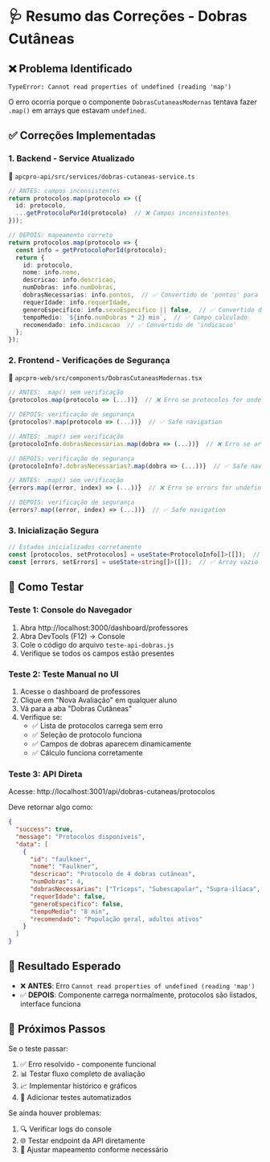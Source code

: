 # 🩺 Resumo das Correções - Dobras Cutâneas

## ❌ Problema Identificado
```
TypeError: Cannot read properties of undefined (reading 'map')
```

O erro ocorria porque o componente `DobrasCutaneasModernas` tentava fazer `.map()` em arrays que estavam `undefined`.

## ✅ Correções Implementadas

### 1. **Backend - Service Atualizado**
📁 `apcpro-api/src/services/dobras-cutaneas-service.ts`

```typescript
// ANTES: campos inconsistentes
return protocolos.map(protocolo => ({
  id: protocolo,
  ...getProtocoloPorId(protocolo)  // ❌ Campos inconsistentes
}));

// DEPOIS: mapeamento correto
return protocolos.map(protocolo => {
  const info = getProtocoloPorId(protocolo);
  return {
    id: protocolo,
    nome: info.nome,
    descricao: info.descricao,
    numDobras: info.numDobras,
    dobrasNecessarias: info.pontos,  // ✅ Convertido de 'pontos' para 'dobrasNecessarias'
    requerIdade: info.requerIdade,
    generoEspecifico: info.sexoEspecifico || false,  // ✅ Convertido de 'sexoEspecifico'
    tempoMedio: `${info.numDobras * 2} min`,  // ✅ Campo calculado
    recomendado: info.indicacao  // ✅ Convertido de 'indicacao'
  };
});
```

### 2. **Frontend - Verificações de Segurança**
📁 `apcpro-web/src/components/DobrasCutaneasModernas.tsx`

```typescript
// ANTES: .map() sem verificação
{protocolos.map(protocolo => (...))}  // ❌ Erro se protocolos for undefined

// DEPOIS: verificação de segurança
{protocolos?.map(protocolo => (...))}  // ✅ Safe navigation

// ANTES: .map() sem verificação
{protocoloInfo.dobrasNecessarias.map(dobra => (...))}  // ❌ Erro se array for undefined

// DEPOIS: verificação de segurança
{protocoloInfo?.dobrasNecessarias?.map(dobra => (...))}  // ✅ Safe navigation

// ANTES: .map() sem verificação
{errors.map((error, index) => (...))}  // ❌ Erro se errors for undefined

// DEPOIS: verificação de segurança
{errors?.map((error, index) => (...))}  // ✅ Safe navigation
```

### 3. **Inicialização Segura**
```typescript
// Estados inicializados corretamente
const [protocolos, setProtocolos] = useState<ProtocoloInfo[]>([]);  // ✅ Array vazio
const [errors, setErrors] = useState<string[]>([]);  // ✅ Array vazio
```

## 🧪 Como Testar

### Teste 1: Console do Navegador
1. Abra http://localhost:3000/dashboard/professores
2. Abra DevTools (F12) → Console
3. Cole o código do arquivo `teste-api-dobras.js`
4. Verifique se todos os campos estão presentes

### Teste 2: Teste Manual no UI
1. Acesse o dashboard de professores
2. Clique em "Nova Avaliação" em qualquer aluno
3. Vá para a aba "Dobras Cutâneas"
4. Verifique se:
   - ✅ Lista de protocolos carrega sem erro
   - ✅ Seleção de protocolo funciona
   - ✅ Campos de dobras aparecem dinamicamente
   - ✅ Cálculo funciona corretamente

### Teste 3: API Direta
Acesse: http://localhost:3001/api/dobras-cutaneas/protocolos

Deve retornar algo como:
```json
{
  "success": true,
  "message": "Protocolos disponíveis",
  "data": [
    {
      "id": "faulkner",
      "nome": "Faulkner",
      "descricao": "Protocolo de 4 dobras cutâneas",
      "numDobras": 4,
      "dobrasNecessarias": ["Tríceps", "Subescapular", "Supra-ilíaca", "Bicipital"],
      "requerIdade": false,
      "generoEspecifico": false,
      "tempoMedio": "8 min",
      "recomendado": "População geral, adultos ativos"
    }
  ]
}
```

## 🎯 Resultado Esperado
- ❌ **ANTES**: Erro `Cannot read properties of undefined (reading 'map')`
- ✅ **DEPOIS**: Componente carrega normalmente, protocolos são listados, interface funciona

## 📝 Próximos Passos
Se o teste passar:
1. ✅ Erro resolvido - componente funcional
2. 📊 Testar fluxo completo de avaliação
3. 📈 Implementar histórico e gráficos
4. 🧪 Adicionar testes automatizados

Se ainda houver problemas:
1. 🔍 Verificar logs do console
2. 🌐 Testar endpoint da API diretamente  
3. 🔧 Ajustar mapeamento conforme necessário
